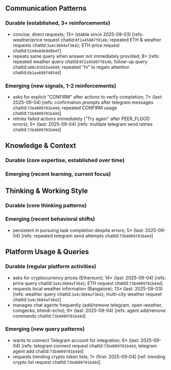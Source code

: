 ## Communication Patterns
### Durable (established, 3+ reinforcements)
- concise, direct requests; 13× (stable since 2025-09-03) [refs: weather/price request chatId:`0f2a45887f814b`; repeated ETH & weather requests chatId:`3a4c3604af3642`; ETH price request chatId:`51b0e84b9d0b4f`]
- repeats same query when answer not immediately provided; 8× [refs: repeated weather query chatId:`0f2a45887f814b`; follow-up query chatId:`a90c91b55edd49`; repeated "hi" to regain attention chatId:`6b1aa698f4854d`]

### Emerging (new signals, 1-2 reinforcements)
- asks for explicit "CONFIRM" after actions to verify completion; 7× (last: 2025-09-04) [refs: confirmation prompts after telegram messages chatId:`73b4009701b44d`; repeated CONFIRM usage chatId:`73b4009701b44d`]
- retries failed actions immediately ("Try again" after PEER_FLOOD errors); 5× (last: 2025-09-04) [refs: multiple telegram send retries chatId:`73b4009701b44d`]

## Knowledge & Context
### Durable (core expertise, established over time)

### Emerging (recent learning, current focus)

## Thinking & Working Style
### Durable (core thinking patterns)

### Emerging (recent behavioral shifts)
- persistent in pursuing task completion despite errors; 5× (last: 2025-09-04) [refs: repeated telegram send attempts chatId:`73b4009701b44d`]

## Platform Usage & Queries
### Durable (regular platform activities)
- asks for cryptocurrency prices (Ethereum); 14× (last: 2025-09-04) [refs: price query chatId:`3a4c3604af3642`; ETH request chatId:`73b4009701b44d`]
- requests local weather information (Bangalore); 13× (last: 2025-09-03) [refs: weather query chatId:`3a4c3604af3642`; multi-city weather request chatId:`3a4c3604af3642`]
- manages chat agents frequently (add/remove telegram, open-weather, coingecko, bhindi-echo); 6× (last: 2025-09-04) [refs: agent add/remove commands chatId:`73b4009701b44d`]

### Emerging (new query patterns)
- wants to connect Telegram account for integration; 6× (last: 2025-09-04) [refs: telegram connect request chatId:`73b4009701b44d`; telegram agent add chatId:`73b4009701b44d`]
- requests trending crypto token lists; 1× (first: 2025-09-04) [ref: trending crypto list request chatId:`73b4009701b44d`]